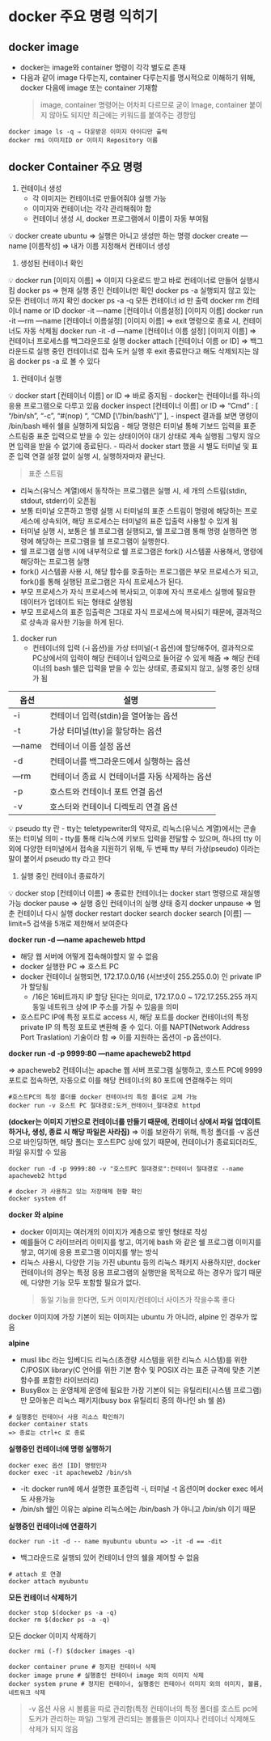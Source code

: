 # docker 주요 명령 익히기

## docker image

- docker는 image와 container 명령이 각각 별도로 존재
- 다음과 같이 image 다루는지, container 다루는지를 명시적으로 이해하기 위해, docker 다음에 image 또는 container 기재함
  > image, container 명령어는 어차피 다르므로 굳이 Image, container 붙이지 않아도 되지만 최근에는 키워드를 붙여주는 경향임

```
docker image ls -q ⇒ 다운받은 이미지 아이디만 출력
docker rmi 이미지ID or 이미지 Repository 이름
```

## docker Container 주요 명령

1. 컨테이너 생성
   - 각 이미지는 컨테이너로 만들어줘야 실행 가능
   - 이미지와 컨테이너는 각각 관리해줘야 함
   - 컨테이너 생성 시, docker 프로그램에서 이름이 자동 부여됨

<aside>
💡 docker create ubuntu ⇒ 실행은 아니고 생성만 하는 명령
docker create —name [이름작성] ⇒ 내가 이름 지정해서 컨테이너 생성

</aside>

1. 생성된 컨테이너 확인

<aside>
💡 docker run [이미지 이름] ⇒ 이미지 다운로드 받고 바로 컨테이너로 만들어 실행시킴
docker ps ⇒ 현재 실행 중인 컨테이너만 확인
docker ps -a 실행되지 않고 있는 모든 컨테이너 까지 확인
docker ps -a -q 모든 컨테이너 id 만 출력
docker rm 컨테이너 name or ID
docker -it —name [컨테이너 이름설정] [이미지 이름]
docker run -it —rm —name [컨테이너 이름설정] [이미지 이름] 
⇒ exit 명령으로 종료 시, 컨테이너도 자동 삭제됨
docker run -it -d —name [컨테이너 이름 설정] [이미지 이름]
⇒ 컨테이너 프로세스를 백그라운드로 실행
docker attach [컨테이너 이름 or ID] ⇒ 백그라운드로 실행 중인 컨테이너로 접속
도커 실행 후 exit 종료한다고 해도 삭제되지는 않음 docker ps -a 로 볼 수 있다

</aside>

1. 컨테이너 실행

<aside>
💡 docker start [컨테이너 이름] or ID ⇒ 바로 중지됨
- docker는 컨테이너를 하나의 응용 프로그램으로 다루고 있음
docker inspect [컨테이너 이름] or ID 
⇒ “Cmd” : [
       “/bin/sh”,
       “-c”,
       “#(nop) “,
       “CMD [\”/bin/bash\”]”
],
- inspect 결과를 보면 명령이 /bin/bash 배쉬 쉘을 실행하게 되있음
- 해당 명령은 터미널 통해 기보드 입력을 표준 스트림중 표준 입력으로 받을 수 있는 상태이어야
대기 상태로 계속 실행됨 그렇지 않으면 입력을 받을 수 없기에 종료된다.
- 따라서 docker start 했을 시 별도 터미널 및 표준 입력 연결 설정 없이 실행 시, 실행하자마자 끝난다.

</aside>

> 표준 스트림

- 리눅스(유닉스 계열)에서 동작하는 프로그램은 실행 시, 세 개의 스트림(stdin, stdout, stderr)이 오픈됨
- 보통 터미널 오픈하고 명령 실행 시 터미널의 표준 스트림이 명령에 해당하는 프로세스에 상속되어, 해당 프로세스는 터미널의 표준 입출력 사용할 수 있게 됨
- 터미널 실행 시, 보통은 쉘 프로그램 실행되고, 쉘 프로그램 통해 명령 실행하면 명령에 해당하는 프로그램을 쉘 프로그램이 실행한다.
- 쉘 프로그램 실행 시에 내부적으로 쉘 프로그램은 fork() 시스템콜 사용해서, 명령에 해당하는 프로그램 실행
- fork() 시스템콜 사용 시, 해당 함수를 호출하는 프로그램은 부모 프로세스가 되고, fork()를 통해 실행된 프로그램은 자식 프로세스가 된다.
- 부모 프로세스가 자식 프로세스에 복사되고, 이후에 자식 프로세스 실행에 필요한 데이터가 업데이트 되는 형태로 실행됨
- 부모 프로세스의 표준 입출력은 그대로 자식 프로세스에 복사되기 때문에, 결과적으로 상속과 유사한 기능을 하게 된다.
  >

1. docker run
   - 컨테이너의 입력 (-i 옵션)을 가상 터미널(-t 옵션)에 할당해주어, 결과적으로 PC상에서의 입력이 해당 컨테이너 입력으로 들어갈 수 있게 해줌
     ⇒ 해당 컨테이너의 bash 쉘은 입력을 받을 수 있는 상태로, 종료되지 않고, 실행 중인 상태가 됨

| 옵션  | 설명                                           |
| ----- | ---------------------------------------------- |
| -i    | 컨테이너 입력(stdin)을 열어놓는 옵션           |
| -t    | 가상 터미널(tty)을 할당하는 옵션               |
| —name | 컨테이너 이름 설정 옵션                        |
| -d    | 컨테이너를 백그라운드에서 실행하는 옵션        |
| —rm   | 컨테이너 종료 시 컨테이너를 자동 삭제하는 옵션 |
| -p    | 호스트와 컨테이너 포트 연결 옵션               |
| -v    | 호스터와 컨테이너 디렉토리 연결 옵션           |

<aside>
💡 pseudo tty 란
- tty는 teletypewriter의 약자로, 리눅스(유닉스 계열)에서는 콘솔 또는 터미널 의미
- tty를 통해 리눅스에 키보드 입력을 전달할 수 있으며, 하나의 tty 이외에 다양한 터미널에서 접속을 지원하기 위해, 두 번째 tty 부터 가상(pseudo) 이라는 말이 붙어서 pseudo tty 라고 한다

</aside>

1. 실행 중인 컨테이너 종료하기

<aside>
💡 docker stop [컨테이너 이름] ⇒ 종료한 컨테이너는 docker start 명령으로 재실행 가능
docker pause ⇒ 실행 중인 컨테이너의 실행 상태 중지
docker unpause ⇒ 멈춘 컨테이너 다시 실행
docker restart
docker search 
docker search [이름] —limit=5 검색을 5개로 제한해서 보여준다

</aside>

**docker run -d —name apacheweb httpd**

- 해당 웹 서버에 어떻게 접속해야할지 알 수 없음
- docker 실행한 PC ⇒ 호스트 PC
- docker 컨테이너 실행되면, 172.17.0.0/16 (서브넷이 255.255.0.0) 인 private IP가 할당됨
  - /16은 16비트까지 IP 할당 된다는 의미로, 172.17.0.0 ~ 172.17.255.255 까지 동일 네트워크 상에 IP 주소를 가질 수 있음을 의미
- 호스트PC IP에 특정 포트로 access 시, 해당 포트를 docker 컨테이너의 특정 private IP 의 특정 포트로 변환해 줄 수 있다. 이를 NAPT(Network Address Port Traslation) 기술이라 함
  ⇒ 이를 지원하는 옵션이 -p 옵션이다.

**docker run -d -p 9999:80 —name apacheweb2 httpd**

⇒ apacheweb2 컨테이너는 apache 웹 서버 프로그램 실행하고, 호스트 PC에 9999 포트로 접속하면, 자동으로 이를 해당 컨테이너의 80 포트에 연결해주는 의미

```docker
#호스트PC의 특정 폴더를 docker 컨테이너의 특정 폴더로 교체 가능
docker run -v 호스트 PC 절대경로:도커_컨테이너_절대경로 httpd
```

**(docker는 이미지 기반으로 컨테이너를 만들기 때문에, 컨테이너 상에서 파일 업데이트 하거나, 생성, 종료 시 해당 파일은 사라짐)**
=> 이를 보완하기 위해, 특정 폴더를 -v 옵션으로 바인딩하면, 해당 폴더는 호스트PC 상에 있기 때문에, 컨테이너가 종료되더라도, 파일 유지할 수 있음

```docker
docker run -d -p 9999:80 -v "호스트PC 절대경로":컨테이너 절대경로 --name apacheweb2 httpd
```

```docker
# docker 가 사용하고 있는 저장매체 현황 확인
docker system df
```

**docker 와 alpine**

- docker 이미지는 여러개의 이미지가 계층으로 쌓인 형태로 작성
- 예를들어 C 라이브러리 이미지를 쌓고, 여기에 bash 와 같은 쉘 프로그램 이미지를 쌓고, 여기에 응용 프로그램 이미지를 쌓는 방식
- 리눅스 사용시, 다양한 기능 가진 ubuntu 등의 리눅스 패키지 사용하지만, docker 컨테이너의 경우는 특정 응용 프로그램의 실행만을 목적으로 하는 경우가 많기 때문에, 다양한 기능 모두 포함할 필요가 없다.
  > 동일 기능을 한다면, 도커 이미지/컨테이너 사이즈가 작을수록 좋다

docker 이미지에 가장 기본이 되는 이미지는 ubuntu 가 아니라, alpine 인 경우가 많음

**alpine**

- musl libc 라는 임베디드 리눅스(초경량 시스템을 위한 리눅스 시스템)를 위한 C/POSIX library(C 언어를 위한 기본 함수 및 POSIX 라는 표준 규격에 맞춘 기본 함수를 포함한 라이브러리)
- BusyBox 는 운영체제 운영에 필요한 가장 기본이 되는 유틸리티(시스템 프로그램)만 모아놓은 리눅스 패키지(busy box 유틸리티 중의 하나인 sh 쉘 씀)

```docker
# 실행중인 컨테이너 사용 리소스 확인하기
docker container stats
=> 종료는 ctrl+c 로 종료
```

**실행중인 컨테이너에 명령 실행하기**

```docker
docker exec 옵션 [ID] 명령인자
docker exec -it apacheweb2 /bin/sh
```

- -it: docker run에 에서 설명한 표준입력 -i, 터미널 -t 옵션이며 docker exec 에서도 사용가능
- /bin/sh 쉘인 이유는 alpine 리눅스에는 /bin/bash 가 아니고 /bin/sh 이기 때문

**실행중인 컨테이너에 연결하기**

```docker
docker run -it -d -- name myubuntu ubuntu => -it -d == -dit
```

- 백그라운드로 실행되 있어 컨테이너 안의 쉘을 제어할 수 없음

```docker
# attach 로 연결
docker attach myubuntu
```

**모든 컨테이너 삭제하기**

```docker
docker stop $(docker ps -a -q)
docker rm $(docker ps -a -q)
```

모든 docker 이미지 삭제하기

```docker
docker rmi (-f) $(docker images -q)
```

```docker
docker container prune # 정지된 컨테이너 삭제
docker image prune # 실행중인 컨테이너 image 외의 이미지 삭제
docker system prune # 정지된 컨테이너, 실행중인 컨테이너 이미지 외의 이미지, 볼륨, 네트워크 삭제
```

> -v 옵션 사용 시 볼륨을 따로 관리함(특정 컨테이너의 특정 폴더를 호스트 pc에 도커가 관리하는 파일) 그렇게 관리되는 볼륨들은 이미지나 컨테이너 삭제해도 삭제가 되지 않음
